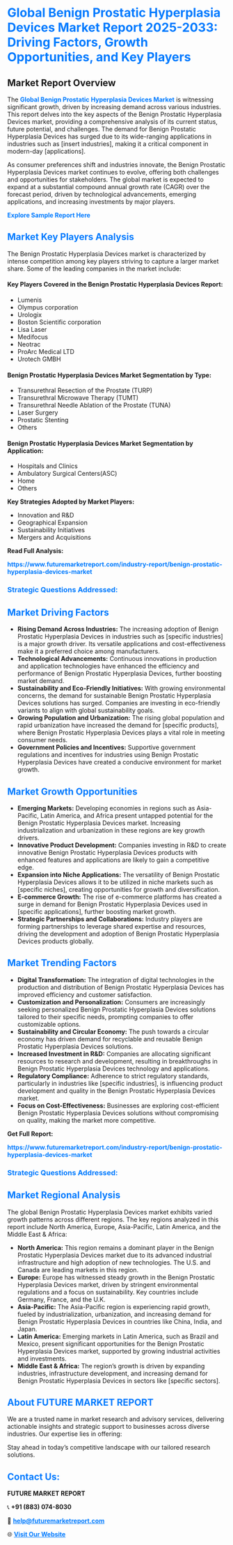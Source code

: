 <h1 style="color: #007BFF;">Global Benign Prostatic Hyperplasia Devices Market Report 2025-2033: Driving Factors, Growth Opportunities, and Key Players</h1>

<section id="overview">
<h2>Market Report Overview</h2>
<p>The <a href="https://www.futuremarketreport.com/industry-report/benign-prostatic-hyperplasia-devices-market" style="color: #007BFF; text-decoration: none;"><strong>Global Benign Prostatic Hyperplasia Devices Market</strong></a> is witnessing significant growth, driven by increasing demand across various industries. This report delves into the key aspects of the Benign Prostatic Hyperplasia Devices market, providing a comprehensive analysis of its current status, future potential, and challenges. The demand for Benign Prostatic Hyperplasia Devices has surged due to its wide-ranging applications in industries such as [insert industries], making it a critical component in modern-day [applications].</p>
<p>As consumer preferences shift and industries innovate, the Benign Prostatic Hyperplasia Devices market continues to evolve, offering both challenges and opportunities for stakeholders. The global market is expected to expand at a substantial compound annual growth rate (CAGR) over the forecast period, driven by technological advancements, emerging applications, and increasing investments by major players.</p>
</section>

<section id="overview">
<p><a href="https://www.futuremarketreport.com/request-sample/reportId=106342" style="color: #007BFF; text-decoration: none;"><strong>Explore Sample Report Here</strong></a></p>
</section>

<section id="key-players">
<h2 style="color: #007BFF;">Market Key Players Analysis</h2>
<p>The Benign Prostatic Hyperplasia Devices market is characterized by intense competition among key players striving to capture a larger market share. Some of the leading companies in the market include:</p>
<h4>Key Players Covered in the Benign Prostatic Hyperplasia Devices Report:</h4>
<ul><li>Lumenis</li><li>Olympus corporation</li><li>Urologix</li><li>Boston Scientific corporation</li><li>Lisa Laser</li><li>Medifocus</li><li>Neotrac</li><li>ProArc Medical LTD</li><li>Urotech GMBH</li></ul>
<h4>Benign Prostatic Hyperplasia Devices Market Segmentation by Type:</h4>
<ul><li>Transurethral Resection of the Prostate (TURP)</li><li>Transurethral Microwave Therapy (TUMT)</li><li>Transurethral Needle Ablation of the Prostate (TUNA)</li><li>Laser Surgery</li><li>Prostatic Stenting</li><li>Others</li></ul>

<h4>Benign Prostatic Hyperplasia Devices Market Segmentation by Application:</h4>
<ul><li>Hospitals and Clinics</li><li>Ambulatory Surgical Centers(ASC)</li><li>Home</li><li>Others</li></ul>
<p><strong>Key Strategies Adopted by Market Players:</strong></p>
<ul>
<li>Innovation and R&D</li>
<li>Geographical Expansion</li>
<li>Sustainability Initiatives</li>
<li>Mergers and Acquisitions</li>
</ul>
</section>

<section>
<p><strong>Read Full Analysis: </strong></p><a href="https://www.futuremarketreport.com/industry-report/benign-prostatic-hyperplasia-devices-market" style="color: #007BFF; text-decoration: none;"><strong>https://www.futuremarketreport.com/industry-report/benign-prostatic-hyperplasia-devices-market</strong></a>
<h3 style="color: #007BFF;">Strategic Questions Addressed:</h3>
</section>

<section id="driving-factors">
<h2 style="color: #007BFF;">Market Driving Factors</h2>
<ul>
<li><strong>Rising Demand Across Industries:</strong> The increasing adoption of Benign Prostatic Hyperplasia Devices in industries such as [specific industries] is a major growth driver. Its versatile applications and cost-effectiveness make it a preferred choice among manufacturers.</li>
<li><strong>Technological Advancements:</strong> Continuous innovations in production and application technologies have enhanced the efficiency and performance of Benign Prostatic Hyperplasia Devices, further boosting market demand.</li>
<li><strong>Sustainability and Eco-Friendly Initiatives:</strong> With growing environmental concerns, the demand for sustainable Benign Prostatic Hyperplasia Devices solutions has surged. Companies are investing in eco-friendly variants to align with global sustainability goals.</li>
<li><strong>Growing Population and Urbanization:</strong> The rising global population and rapid urbanization have increased the demand for [specific products], where Benign Prostatic Hyperplasia Devices plays a vital role in meeting consumer needs.</li>
<li><strong>Government Policies and Incentives:</strong> Supportive government regulations and incentives for industries using Benign Prostatic Hyperplasia Devices have created a conducive environment for market growth.</li>
</ul>
</section>

<section id="growth-opportunities">
<h2 style="color: #007BFF;">Market Growth Opportunities</h2>
<ul>
<li><strong>Emerging Markets:</strong> Developing economies in regions such as Asia-Pacific, Latin America, and Africa present untapped potential for the Benign Prostatic Hyperplasia Devices market. Increasing industrialization and urbanization in these regions are key growth drivers.</li>
<li><strong>Innovative Product Development:</strong> Companies investing in R&D to create innovative Benign Prostatic Hyperplasia Devices products with enhanced features and applications are likely to gain a competitive edge.</li>
<li><strong>Expansion into Niche Applications:</strong> The versatility of Benign Prostatic Hyperplasia Devices allows it to be utilized in niche markets such as [specific niches], creating opportunities for growth and diversification.</li>
<li><strong>E-commerce Growth:</strong> The rise of e-commerce platforms has created a surge in demand for Benign Prostatic Hyperplasia Devices used in [specific applications], further boosting market growth.</li>
<li><strong>Strategic Partnerships and Collaborations:</strong> Industry players are forming partnerships to leverage shared expertise and resources, driving the development and adoption of Benign Prostatic Hyperplasia Devices products globally.</li>
</ul>
</section>

<section id="trending-factors">
<h2 style="color: #007BFF;">Market Trending Factors</h2>
<ul>
<li><strong>Digital Transformation:</strong> The integration of digital technologies in the production and distribution of Benign Prostatic Hyperplasia Devices has improved efficiency and customer satisfaction.</li>
<li><strong>Customization and Personalization:</strong> Consumers are increasingly seeking personalized Benign Prostatic Hyperplasia Devices solutions tailored to their specific needs, prompting companies to offer customizable options.</li>
<li><strong>Sustainability and Circular Economy:</strong> The push towards a circular economy has driven demand for recyclable and reusable Benign Prostatic Hyperplasia Devices solutions.</li>
<li><strong>Increased Investment in R&D:</strong> Companies are allocating significant resources to research and development, resulting in breakthroughs in Benign Prostatic Hyperplasia Devices technology and applications.</li>
<li><strong>Regulatory Compliance:</strong> Adherence to strict regulatory standards, particularly in industries like [specific industries], is influencing product development and quality in the Benign Prostatic Hyperplasia Devices market.</li>
<li><strong>Focus on Cost-Effectiveness:</strong> Businesses are exploring cost-efficient Benign Prostatic Hyperplasia Devices solutions without compromising on quality, making the market more competitive.</li>
</ul>
</section>

<section>
<p><strong>Get Full Report: </strong></p><a href="https://www.futuremarketreport.com/industry-report/benign-prostatic-hyperplasia-devices-market" style="color: #007BFF; text-decoration: none;"><strong>https://www.futuremarketreport.com/industry-report/benign-prostatic-hyperplasia-devices-market</strong></a>
<h3 style="color: #007BFF;">Strategic Questions Addressed:</h3>
</section>


<section id="regional-analysis">
<h2 style="color: #007BFF;">Market Regional Analysis</h2>
<p>The global Benign Prostatic Hyperplasia Devices market exhibits varied growth patterns across different regions. The key regions analyzed in this report include North America, Europe, Asia-Pacific, Latin America, and the Middle East & Africa:</p>
<ul>
<li><strong>North America:</strong> This region remains a dominant player in the Benign Prostatic Hyperplasia Devices market due to its advanced industrial infrastructure and high adoption of new technologies. The U.S. and Canada are leading markets in this region.</li>
<li><strong>Europe:</strong> Europe has witnessed steady growth in the Benign Prostatic Hyperplasia Devices market, driven by stringent environmental regulations and a focus on sustainability. Key countries include Germany, France, and the U.K.</li>
<li><strong>Asia-Pacific:</strong> The Asia-Pacific region is experiencing rapid growth, fueled by industrialization, urbanization, and increasing demand for Benign Prostatic Hyperplasia Devices in countries like China, India, and Japan.</li>
<li><strong>Latin America:</strong> Emerging markets in Latin America, such as Brazil and Mexico, present significant opportunities for the Benign Prostatic Hyperplasia Devices market, supported by growing industrial activities and investments.</li>
<li><strong>Middle East & Africa:</strong> The region’s growth is driven by expanding industries, infrastructure development, and increasing demand for Benign Prostatic Hyperplasia Devices in sectors like [specific sectors].</li>
</ul>
</section>

<footer>
<h2 style="color: #007BFF;">About FUTURE MARKET REPORT</h2>
<p>We are a trusted name in market research and advisory services, delivering actionable insights and strategic support to businesses across diverse industries. Our expertise lies in offering:</p>

<p>Stay ahead in today’s competitive landscape with our tailored research solutions.</p>

<h2 style="color: #007BFF;">Contact Us:</h2>
<p><strong>FUTURE MARKET REPORT</strong></p>
<p>📞 <strong>+91 (883) 074-8030</strong></p>
<p>📧 <strong><a href="mailto:help@futuremarketreport.com" style="color: #007BFF;">help@futuremarketreport.com</a></strong></p>
<p>🌐 <strong><a href="https://www.futuremarketreport.com/" style="color: #007BFF;">Visit Our Website</a></strong></p>
</footer>